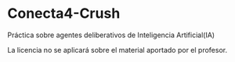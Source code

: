 # Conecta4-Crush
Práctica sobre agentes deliberativos de Inteligencia Artificial(IA)  

La licencia no se aplicará sobre el material aportado por el profesor.
